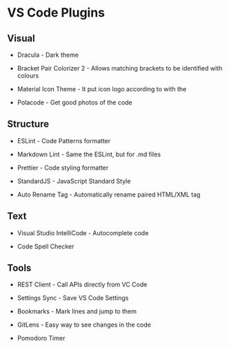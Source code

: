# VS Code Plugins

## Visual

- Dracula - Dark theme

- Bracket Pair Colorizer 2 - Allows matching brackets to be identified with colours

- Material Icon Theme - It put icon logo according to with the

- Polacode - Get good photos of the code

## Structure

- ESLint - Code Patterns formatter

- Markdown Lint - Same the ESLint, but for .md files

- Prettier - Code styling formatter

- StandardJS - JavaScript Standard Style

- Auto Rename Tag - Automatically rename paired HTML/XML tag

## Text

- Visual Studio IntelliCode - Autocomplete code

- Code Spell Checker

## Tools

- REST Client - Call APIs directly from VC Code

- Settings Sync - Save VS Code Settings

- Bookmarks - Mark lines and jump to them

- GitLens - Easy way to see changes in the code

- Pomodoro Timer
